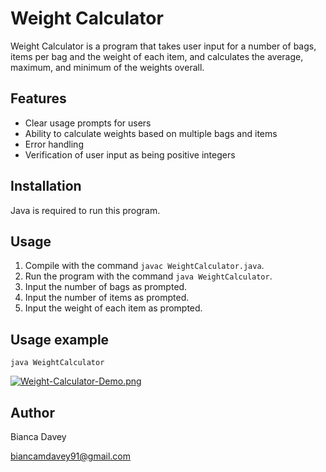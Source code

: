 # Weight Calculator

Weight Calculator is a program that takes user input for a number of bags, items per bag and the weight of each item, and calculates the average, maximum, and minimum of the weights overall.

## Features

* Clear usage prompts for users
* Ability to calculate weights based on multiple bags and items
* Error handling 
* Verification of user input as being positive integers

## Installation

Java is required to run this program.

## Usage

1. Compile with the command `javac WeightCalculator.java`.
2. Run the program with the command `java WeightCalculator`.
3. Input the number of bags as prompted.
4. Input the number of items as prompted.
5. Input the weight of each item as prompted.

## Usage example

```
java WeightCalculator
```
[![Weight-Calculator-Demo.png](https://i.postimg.cc/kX8t1nYq/Weight-Calculator-Demo.png)](https://postimg.cc/bsyJdjjB)

## Author

Bianca Davey

biancamdavey91@gmail.com
